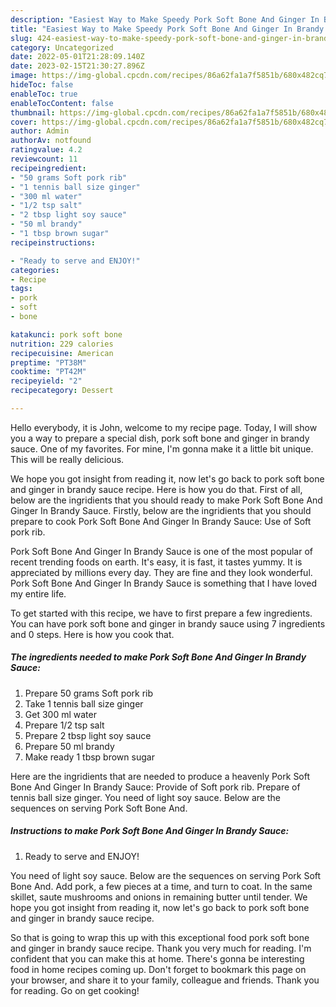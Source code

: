 ```yaml
---
description: "Easiest Way to Make Speedy Pork Soft Bone And Ginger In Brandy Sauce"
title: "Easiest Way to Make Speedy Pork Soft Bone And Ginger In Brandy Sauce"
slug: 424-easiest-way-to-make-speedy-pork-soft-bone-and-ginger-in-brandy-sauce
category: Uncategorized
date: 2022-05-01T21:28:09.140Z
date: 2023-02-15T21:30:27.896Z
image: https://img-global.cpcdn.com/recipes/86a62fa1a7f5851b/680x482cq70/pork-soft-bone-and-ginger-in-brandy-sauce-recipe-main-photo.jpg
hideToc: false
enableToc: true
enableTocContent: false
thumbnail: https://img-global.cpcdn.com/recipes/86a62fa1a7f5851b/680x482cq70/pork-soft-bone-and-ginger-in-brandy-sauce-recipe-main-photo.jpg
cover: https://img-global.cpcdn.com/recipes/86a62fa1a7f5851b/680x482cq70/pork-soft-bone-and-ginger-in-brandy-sauce-recipe-main-photo.jpg
author: Admin
authorAv: notfound
ratingvalue: 4.2
reviewcount: 11
recipeingredient:
- "50 grams Soft pork rib"
- "1 tennis ball size ginger"
- "300 ml water"
- "1/2 tsp salt"
- "2 tbsp light soy sauce"
- "50 ml brandy"
- "1 tbsp brown sugar"
recipeinstructions:

- "Ready to serve and ENJOY!"
categories:
- Recipe
tags:
- pork
- soft
- bone

katakunci: pork soft bone 
nutrition: 229 calories
recipecuisine: American
preptime: "PT38M"
cooktime: "PT42M"
recipeyield: "2"
recipecategory: Dessert

---
```



Hello everybody, it is John, welcome to my recipe page. Today, I will show you a way to prepare a special dish, pork soft bone and ginger in brandy sauce. One of my favorites. For mine, I'm gonna make it a little bit unique. This will be really delicious.

We hope you got insight from reading it, now let&#39;s go back to pork soft bone and ginger in brandy sauce recipe. Here is how you do that. First of all, below are the ingridients that you should ready to make Pork Soft Bone And Ginger In Brandy Sauce. Firstly, below are the ingridients that you should prepare to cook Pork Soft Bone And Ginger In Brandy Sauce: Use of Soft pork rib.

Pork Soft Bone And Ginger In Brandy Sauce is one of the most popular of recent trending foods on earth. It's easy, it is fast, it tastes yummy. It is appreciated by millions every day. They are fine and they look wonderful. Pork Soft Bone And Ginger In Brandy Sauce is something that I have loved my entire life.


To get started with this recipe, we have to first prepare a few ingredients. You can have pork soft bone and ginger in brandy sauce using 7 ingredients and 0 steps. Here is how you cook that.

<!--inarticleads1-->

##### The ingredients needed to make Pork Soft Bone And Ginger In Brandy Sauce:

1. Prepare 50 grams Soft pork rib
1. Take 1 tennis ball size ginger
1. Get 300 ml water
1. Prepare 1/2 tsp salt
1. Prepare 2 tbsp light soy sauce
1. Prepare 50 ml brandy
1. Make ready 1 tbsp brown sugar


Here are the ingridients that are needed to produce a heavenly Pork Soft Bone And Ginger In Brandy Sauce: Provide of Soft pork rib. Prepare of tennis ball size ginger. You need of light soy sauce. Below are the sequences on serving Pork Soft Bone And. 

<!--inarticleads2-->

##### Instructions to make Pork Soft Bone And Ginger In Brandy Sauce:


1. Ready to serve and ENJOY!

You need of light soy sauce. Below are the sequences on serving Pork Soft Bone And. Add pork, a few pieces at a time, and turn to coat. In the same skillet, saute mushrooms and onions in remaining butter until tender. We hope you got insight from reading it, now let&#39;s go back to pork soft bone and ginger in brandy sauce recipe. 

So that is going to wrap this up with this exceptional food pork soft bone and ginger in brandy sauce recipe. Thank you very much for reading. I'm confident that you can make this at home. There's gonna be interesting food in home recipes coming up. Don't forget to bookmark this page on your browser, and share it to your family, colleague and friends. Thank you for reading. Go on get cooking!
